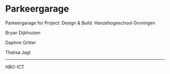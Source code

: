 # Parkeergarage
Parkeergarage for Project: Design & Build.
Hanzehogeschool Groningen

Bryan Dijkhuizen

Daphne Gritter

Thalisa Jagt

-------------------
HBO-ICT
